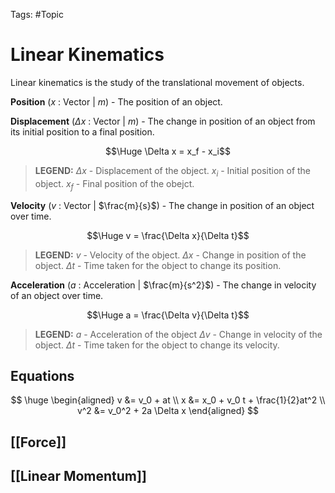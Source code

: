 Tags: #Topic 

# Linear Kinematics

Linear kinematics is the study of the translational movement of objects.

**Position** ($x$ : Vector | $m$) - The position of an object.

**Displacement** ($\Delta x$ : Vector | $m$) - The change in position of an object from its initial position to a final position.

$$\Huge \Delta x = x_f - x_i$$

> **LEGEND:**
> $\Delta x$ - Displacement of the object.
> $x_i$ - Initial position of the object.
> $x_f$ - Final position of the obejct.

**Velocity** ($v$ : Vector | $\frac{m}{s}$) - The change in position of an object over time.

$$\Huge v = \frac{\Delta x}{\Delta t}$$

> **LEGEND:**
> $v$ - Velocity of the object.
> $\Delta x$ - Change in position of the object.
> $\Delta t$ - Time taken for the object to change its position.

**Acceleration** ($a$ : Acceleration | $\frac{m}{s^2}$) - The change in velocity of an object over time.

$$\Huge a = \frac{\Delta v}{\Delta t}$$

> **LEGEND:**
> $a$ - Acceleration of the object
> $\Delta v$ - Change in velocity of the object.
> $\Delta t$ - Time taken for the object to change its velocity.

## Equations

$$
\huge
\begin{aligned}
v &= v_0 + at \\
x &= x_0 + v_0 t + \frac{1}{2}at^2 \\
v^2 &= v_0^2 + 2a \Delta x
\end{aligned}
$$

## [[Force]]
## [[Linear Momentum]]